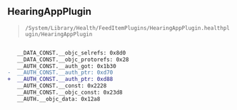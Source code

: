 ## HearingAppPlugin

> `/System/Library/Health/FeedItemPlugins/HearingAppPlugin.healthplugin/HearingAppPlugin`

```diff

   __DATA_CONST.__objc_selrefs: 0x8d0
   __DATA_CONST.__objc_protorefs: 0x28
   __AUTH_CONST.__auth_got: 0x1b30
-  __AUTH_CONST.__auth_ptr: 0xd70
+  __AUTH_CONST.__auth_ptr: 0xd88
   __AUTH_CONST.__const: 0x2228
   __AUTH_CONST.__objc_const: 0x23d8
   __AUTH.__objc_data: 0x12a8

```
